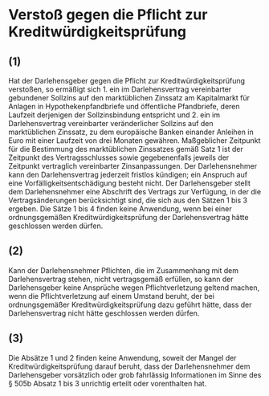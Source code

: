# Verstoß gegen die Pflicht zur Kreditwürdigkeitsprüfung



## (1)

 Hat der Darlehensgeber gegen die Pflicht zur Kreditwürdigkeitsprüfung verstoßen, so ermäßigt sich  1.
 ein im Darlehensvertrag vereinbarter gebundener Sollzins auf den marktüblichen Zinssatz am Kapitalmarkt für Anlagen in Hypothekenpfandbriefe und öffentliche Pfandbriefe, deren Laufzeit derjenigen der Sollzinsbindung entspricht und
 2.
 ein im Darlehensvertrag vereinbarter veränderlicher Sollzins auf den marktüblichen Zinssatz, zu dem europäische Banken einander Anleihen in Euro mit einer Laufzeit von drei Monaten gewähren.
Maßgeblicher Zeitpunkt für die Bestimmung des marktüblichen Zinssatzes gemäß Satz 1 ist der Zeitpunkt des Vertragsschlusses sowie gegebenenfalls jeweils der Zeitpunkt vertraglich vereinbarter Zinsanpassungen. Der Darlehensnehmer kann den Darlehensvertrag jederzeit fristlos kündigen; ein Anspruch auf eine Vorfälligkeitsentschädigung besteht nicht. Der Darlehensgeber stellt dem Darlehensnehmer eine Abschrift des Vertrags zur Verfügung, in der die Vertragsänderungen berücksichtigt sind, die sich aus den Sätzen 1 bis 3 ergeben. Die Sätze 1 bis 4 finden keine Anwendung, wenn bei einer ordnungsgemäßen Kreditwürdigkeitsprüfung der Darlehensvertrag hätte geschlossen werden dürfen.

## (2)

 Kann der Darlehensnehmer Pflichten, die im Zusammenhang mit dem Darlehensvertrag stehen, nicht vertragsgemäß erfüllen, so kann der Darlehensgeber keine Ansprüche wegen Pflichtverletzung geltend machen, wenn die Pflichtverletzung auf einem Umstand beruht, der bei ordnungsgemäßer Kreditwürdigkeitsprüfung dazu geführt hätte, dass der Darlehensvertrag nicht hätte geschlossen werden dürfen.

## (3)

 Die Absätze 1 und 2 finden keine Anwendung, soweit der Mangel der Kreditwürdigkeitsprüfung darauf beruht, dass der Darlehensnehmer dem Darlehensgeber vorsätzlich oder grob fahrlässig Informationen im Sinne des § 505b Absatz 1 bis 3 unrichtig erteilt oder vorenthalten hat. 

